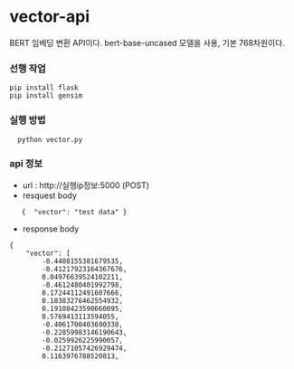 # vector-api
BERT 임베딩 변환 API이다. bert-base-uncased 모델을 사용, 기본 768차원이다.

### 선행 작업
  ```
  pip install flask
  pip install gensim
  ```
### 실행 방법
```
  python vector.py
```
### api 정보
 - url : http://실행ip정보:5000 (POST)
 - resquest body

```
   {  "vector": "test data" }
```

- response body
```
{
    "vector": [
        -0.4408155381679535,
        -0.41217923164367676,
        0.04976639524102211,
        -0.4612480401992798,
        0.17244112491607666,
        0.18383276462554932,
        0.19108423590660095,
        0.5769413113594055,
        -0.4061700403690338,
        -0.22859983146190643,
        -0.0259926225990057,
        -0.21271057426929474,
        0.1163976788520813,
```
